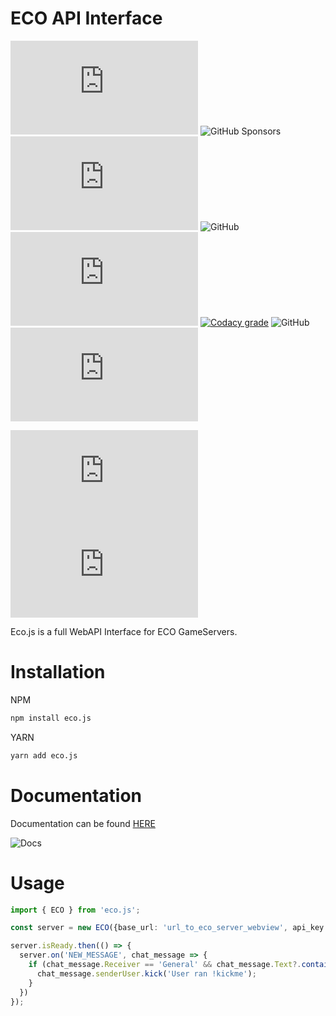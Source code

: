 
# ECO API Interface

![npm](https://img.shields.io/npm/dw/eco.js) ![GitHub Sponsors](https://img.shields.io/github/sponsors/bombitmanbomb) [![GitHub issues](https://img.shields.io/github/issues/ecojs/eco.js)](https://github.com/ecojs/eco.js/issues) ![GitHub](https://img.shields.io/badge/license-MIT-brightgreen) ![npm bundle size (scoped)](https://img.shields.io/bundlephobia/minzip/eco.js) [![Codacy grade](https://img.shields.io/codacy/grade/bc777618c71e42fb87caae1c0c970327?logo=codacy)](https://www.codacy.com/gh/ecojs/eco.js/dashboard?utm_source=github.com&utm_medium=referral&utm_content=ecojs/eco.js&utm_campaign=Badge_Grade) ![GitHub](https://img.shields.io/badge/node->=16.0.0-brightgreen) ![GitHub commit activity](https://img.shields.io/github/commit-activity/m/ecojs/eco.js)

![GitHub package.json version](https://img.shields.io/github/package-json/v/ecojs/eco.js) ![GitHub release (latest SemVer)](https://img.shields.io/github/v/release/ecojs/eco.js)

Eco.js is a full WebAPI Interface for ECO GameServers.

# Installation

NPM

```bash
npm install eco.js
```

YARN

```bash
yarn add eco.js
```

# Documentation

Documentation can be found [HERE](https://ecojs.github.io/eco.js/modules.html)

![Docs](https://img.shields.io/website?down_color=red&down_message=offline&up_color=brightgreen&up_message=online&url=https%3A%2F%2Fecojs.github.io%2Feco.js%2Fmodules.html)

# Usage

```ts
import { ECO } from 'eco.js';

const server = new ECO({base_url: 'url_to_eco_server_webview', api_key: 'myAwesomeAPIAdminToken', serverVirtualPlayerName: '[Server]', serverChatUpdateInterval: 8000});

server.isReady.then(() => {
  server.on('NEW_MESSAGE', chat_message => {
    if (chat_message.Receiver == 'General' && chat_message.Text?.contains('!kickme')) {
      chat_message.senderUser.kick('User ran !kickme');
    }
  })
});
```
